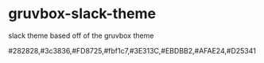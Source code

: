 # gruvbox-slack-theme
slack theme based off of the gruvbox theme

#282828,#3c3836,#FD8725,#fbf1c7,#3E313C,#EBDBB2,#AFAE24,#D25341
